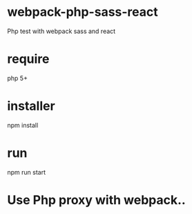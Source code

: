 # webpack-php-sass-react
Php test with webpack sass and react

# require
php 5+

# installer
npm install

# run
npm run start

# Use Php proxy with webpack..



